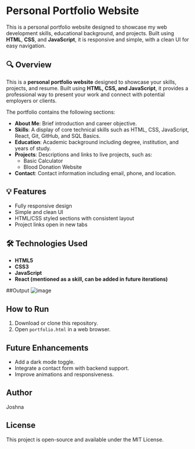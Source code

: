 # Personal Portfolio Website

This is a personal portfolio website designed to showcase my web development skills, educational background, and projects. Built using **HTML**, **CSS**, and **JavaScript**, it is responsive and simple, with a clean UI for easy navigation.

## 🔍 Overview
This is a **personal portfolio website** designed to showcase your skills, projects, and resume. Built using **HTML, CSS, and JavaScript**, it provides a professional way to present your work and connect with potential employers or clients.

The portfolio contains the following sections:

- **About Me**: Brief introduction and career objective.
- **Skills**: A display of core technical skills such as HTML, CSS, JavaScript, React, Git, GitHub, and SQL Basics.
- **Education**: Academic background including degree, institution, and years of study.
- **Projects**: Descriptions and links to live projects, such as:
  - Basic Calculator
  - Blood Donation Website
- **Contact**: Contact information including email, phone, and location.

## 💡 Features

- Fully responsive design
- Simple and clean UI
- HTML/CSS styled sections with consistent layout
- Project links open in new tabs

## 🛠️ Technologies Used

- **HTML5**
- **CSS3**
- **JavaScript**
- **React (mentioned as a skill, can be added in future iterations)**

##Output
![image](https://github.com/user-attachments/assets/babd216e-eb16-4b14-885c-a8aa6d7cfc14)





## How to Run
1. Download or clone this repository.
2. Open `portfolio.html` in a web browser.

## Future Enhancements
- Add a dark mode toggle.
- Integrate a contact form with backend support.
- Improve animations and responsiveness.

## Author
Joshna

## License
This project is open-source and available under the MIT License.
